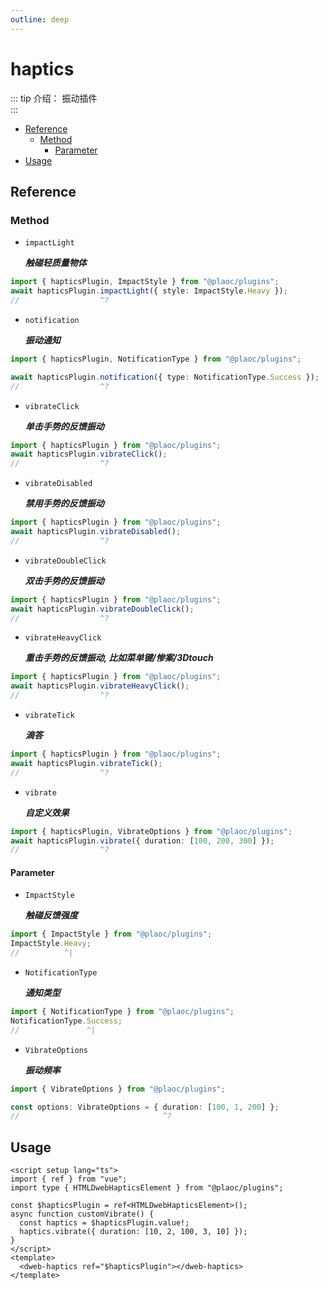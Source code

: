 ```yaml
---
outline: deep
---
```


# haptics

<Badges name="@plaoc/plugins" />

::: tip 介绍：
振动插件  
:::

- [Reference](#reference)
  - [Method](#method)
    - [Parameter](#parameter)
- [Usage](#usage)

## Reference

### Method

- `impactLight`

  **_触碰轻质量物体_**

```ts twoslash
import { hapticsPlugin, ImpactStyle } from "@plaoc/plugins";
await hapticsPlugin.impactLight({ style: ImpactStyle.Heavy });
//                  ^?
```

- `notification`

  **_振动通知_**

```ts twoslash
import { hapticsPlugin, NotificationType } from "@plaoc/plugins";

await hapticsPlugin.notification({ type: NotificationType.Success });
//                  ^?
```

- `vibrateClick`

  **_单击手势的反馈振动_**

```ts twoslash
import { hapticsPlugin } from "@plaoc/plugins";
await hapticsPlugin.vibrateClick();
//                  ^?
```

- `vibrateDisabled`

  **_禁用手势的反馈振动_**

```ts twoslash
import { hapticsPlugin } from "@plaoc/plugins";
await hapticsPlugin.vibrateDisabled();
//                  ^?
```

- `vibrateDoubleClick`

  **_双击手势的反馈振动_**

```ts twoslash
import { hapticsPlugin } from "@plaoc/plugins";
await hapticsPlugin.vibrateDoubleClick();
//                  ^?
```

- `vibrateHeavyClick`

  **_重击手势的反馈振动, 比如菜单键/惨案/3Dtouch_**

```ts twoslash
import { hapticsPlugin } from "@plaoc/plugins";
await hapticsPlugin.vibrateHeavyClick();
//                  ^?
```

- `vibrateTick`

  **_滴答_**

```ts twoslash
import { hapticsPlugin } from "@plaoc/plugins";
await hapticsPlugin.vibrateTick();
//                  ^?
```

- `vibrate`

  **_自定义效果_**

```ts twoslash
import { hapticsPlugin, VibrateOptions } from "@plaoc/plugins";
await hapticsPlugin.vibrate({ duration: [100, 200, 300] });
//                  ^?
```

#### Parameter

- `ImpactStyle`

  **_触碰反馈强度_**

```ts twoslash
import { ImpactStyle } from "@plaoc/plugins";
ImpactStyle.Heavy;
//          ^|
```

- `NotificationType`

  **_通知类型_**

```ts twoslash
import { NotificationType } from "@plaoc/plugins";
NotificationType.Success;
//               ^|
```

- `VibrateOptions`

  **_振动频率_**

```ts twoslash
import { VibrateOptions } from "@plaoc/plugins";

const options: VibrateOptions = { duration: [100, 1, 200] };
//                                ^?
```

## Usage

```vue {5,8}
<script setup lang="ts">
import { ref } from "vue";
import type { HTMLDwebHapticsElement } from "@plaoc/plugins";

const $hapticsPlugin = ref<HTMLDwebHapticsElement>();
async function customVibrate() {
  const haptics = $hapticsPlugin.value!;
  haptics.vibrate({ duration: [10, 2, 100, 3, 10] });
}
</script>
<template>
  <dweb-haptics ref="$hapticsPlugin"></dweb-haptics>
</template>
```
